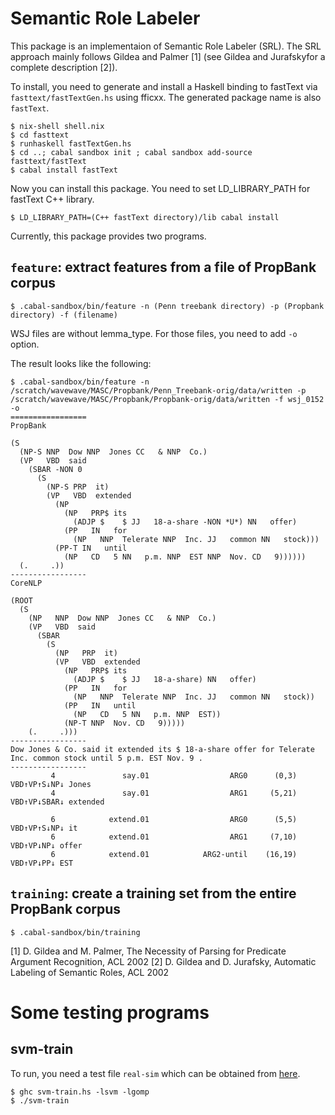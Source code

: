 Semantic Role Labeler
=====================

This package is an implementaion of Semantic Role Labeler (SRL).
The SRL approach mainly follows Gildea and Palmer [1] (see Gildea and Jurafskyfor a complete
description [2]).

To install, you need to generate and install a Haskell binding to fastText via `fasttext/fastTextGen.hs`
using fficxx. The generated package name is also `fastText`. 
```
$ nix-shell shell.nix
$ cd fasttext
$ runhaskell fastTextGen.hs
$ cd ..; cabal sandbox init ; cabal sandbox add-source fasttext/fastText
$ cabal install fastText
```
Now you can install this package. You need to set LD_LIBRARY_PATH for fastText C++ library.
```
$ LD_LIBRARY_PATH=(C++ fastText directory)/lib cabal install
```
Currently, this package provides two programs.

## `feature`: extract features from a file of PropBank corpus
```
$ .cabal-sandbox/bin/feature -n (Penn treebank directory) -p (Propbank directory) -f (filename)
```
WSJ files are without lemma_type. For those files, you need to add `-o` option. 

The result looks like the following:
```
$ .cabal-sandbox/bin/feature -n /scratch/wavewave/MASC/Propbank/Penn_Treebank-orig/data/written -p /scratch/wavewave/MASC/Propbank/Propbank-orig/data/written -f wsj_0152 -o 
=================
PropBank

(S    
  (NP-S NNP  Dow NNP  Jones CC   & NNP  Co.) 
  (VP   VBD  said 
    (SBAR -NON 0 
      (S    
        (NP-S PRP  it) 
        (VP   VBD  extended 
          (NP   
            (NP   PRP$ its 
              (ADJP $    $ JJ   18-a-share -NON *U*) NN   offer) 
            (PP   IN   for 
              (NP   NNP  Telerate NNP  Inc. JJ   common NN   stock))) 
          (PP-T IN   until 
            (NP   CD   5 NN   p.m. NNP  EST NNP  Nov. CD   9)))))) 
  (.     .))
-----------------
CoreNLP

(ROOT 
  (S    
    (NP   NNP  Dow NNP  Jones CC   & NNP  Co.) 
    (VP   VBD  said 
      (SBAR 
        (S    
          (NP   PRP  it) 
          (VP   VBD  extended 
            (NP   PRP$ its 
              (ADJP $    $ JJ   18-a-share) NN   offer) 
            (PP   IN   for 
              (NP   NNP  Telerate NNP  Inc. JJ   common NN   stock)) 
            (PP   IN   until 
              (NP   CD   5 NN   p.m. NNP  EST)) 
            (NP-T NNP  Nov. CD   9))))) 
    (.     .)))
-----------------
Dow Jones & Co. said it extended its $ 18-a-share offer for Telerate Inc. common stock until 5 p.m. EST Nov. 9 .
-----------------
         4               say.01                  ARG0      (0,3)                   VBD↑VP↑S↓NP↓ Jones
         4               say.01                  ARG1     (5,21)                   VBD↑VP↓SBAR↓ extended

         6            extend.01                  ARG0      (5,5)                   VBD↑VP↑S↓NP↓ it
         6            extend.01                  ARG1     (7,10)                     VBD↑VP↓NP↓ offer
         6            extend.01            ARG2-until    (16,19)                     VBD↑VP↓PP↓ EST

```


## `training`: create a training set from the entire PropBank corpus
```
$ .cabal-sandbox/bin/training
```

[1] D. Gildea and M. Palmer, The Necessity of Parsing for Predicate Argument Recognition, ACL 2002
[2] D. Gildea and D. Jurafsky, Automatic Labeling of Semantic Roles, ACL 2002



Some testing programs
=======================

svm-train
---------

To run, you need a test file `real-sim`
which can be obtained from [here](http://www.csie.ntu.edu.tw/~cjlin/libsvmtools/datasets/binary/real-sim.bz2).

``` 
$ ghc svm-train.hs -lsvm -lgomp
$ ./svm-train
```


